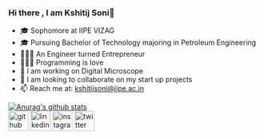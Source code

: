### Hi there , I am Kshitij Soni👋

- 🎓 Sophomore at IIPE VIZAG
- 🎓 Pursuing Bachelor of Technology majoring in Petroleum Engineering
- 👨🏼‍💻 An Engineer turned Entrepreneur
- 👨🏼‍💻 Programming is love
- 🔭 I am working on Digital Microscope
- 👯 I am looking to collaborate on my start up projects 
- 📫 Reach me at: kshitijsoni@iipe.ac.in

[![Anurag's github stats](https://github-readme-stats.vercel.app/api?username=kshitijsoni)](https://github.com/anuraghazra/github-readme-stats)
<br/>
[<img src='https://cdn.jsdelivr.net/npm/simple-icons@3.0.1/icons/github.svg' alt='github' height='40'>](https://github.com/kshitijsoni)               [<img src='https://img.shields.io/badge/LinkedIn-0077B5?style=for-the-badge&logo=linkedin&logoColor=white' alt='linkedin' height='40'>](https://www.linkedin.com/in/kshitij-soni/)                     [<img src='https://cdn.jsdelivr.net/npm/simple-icons@3.0.1/icons/instagram.svg' alt='instagram' height='40'>](https://www.instagram.com/kshitij_.soni/)              [<img src='https://cdn.jsdelivr.net/npm/simple-icons@3.0.1/icons/twitter.svg' alt='twitter' height='40'>](https://twitter.com/_Kshitij_Soni_)                         

 



<!--
**kshitijsoni/kshitijsoni** is a ✨ _special_ ✨ repository because its `README.md` (this file) appears on your GitHub profile.




